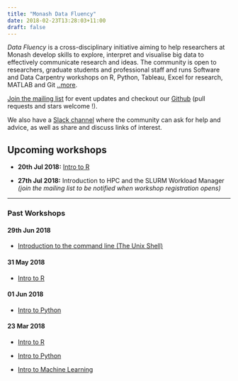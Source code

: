 ```yaml
---
title: "Monash Data Fluency"
date: 2018-02-23T13:28:03+11:00
draft: false
---
```

_Data Fluency_ is a cross-disciplinary initiative aiming to help researchers 
at Monash develop skills to explore, interpret and visualise big data to 
effectively communicate research and ideas. The community is open to 
researchers, graduate students and professional staff and runs 
Software and Data Carpentry workshops on R, Python, Tableau, Excel for 
research, MATLAB and Git [..more](/about/).

[Join the mailing list](http://eepurl.com/dmzhGH) for event updates and checkout our [Github](https://github.com/MonashDataFluency) (pull requests and stars welcome !). 

We also have a [Slack channel](https://datafluency.slack.com) where the community can ask for help and advice, as well as share and discuss links of interest. 

## Upcoming workshops

* **20th Jul 2018:** [Intro to R](workshops/intro_to_r/)

* **27th Jul 2018:** Introduction to HPC and the SLURM Workload Manager *(join the mailing list to be notified when workshop registration opens)*

<hr>

### Past Workshops

#### 29th Jun 2018

* [Introduction to the command line (The Unix Shell)](workshops/intro_to_command_line/)

#### 31 May 2018

* [Intro to R](/workshops/intro_to_r/20180531-intro-to-r/)

#### 01 Jun 2018 

* [Intro to Python](/workshops/intro_to_python/)

#### 23 Mar 2018

* [Intro to R](/workshops/intro_to_r/20180323-launch-workshop)

* [Intro to Python](/workshops/intro_to_python/20180323-launch-workshop)

* [Intro to Machine Learning](/workshops/intro_to_machine_learning/)
